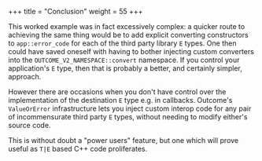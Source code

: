 +++
title = "Conclusion"
weight = 55
+++

This worked example was in fact excessively complex: a quicker route
to achieving the same thing would be to add explicit converting constructors
to `app::error_code` for each of the third party library `E` types.
One then could have saved oneself with having to bother injecting
custom converters into the `OUTCOME_V2_NAMESPACE::convert` namespace.
If you control your application's `E` type, then that is probably a
better, and certainly simpler, approach.

However there are occasions when you don't have control over the
implementation of the destination `E` type e.g. in callbacks. Outcome's `ValueOrError`
infrastructure lets you inject custom interop code for any pair
of incommensurate third party `E` types, without needing to modify either's
source code.

This is without doubt a "power users" feature, but
one which will prove useful as `T|E` based C++ code proliferates.
